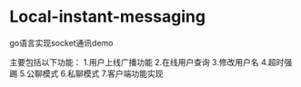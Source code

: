 # Local-instant-messaging
go语言实现socket通讯demo

主要包括以下功能：
1.用户上线广播功能
2.在线用户查询
3.修改用户名
4.超时强踢
5.公聊模式
6.私聊模式
7.客户端功能实现
